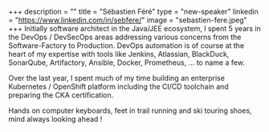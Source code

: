 +++
description = ""
title = "Sébastien Féré"
type = "new-speaker"
linkedin = "https://www.linkedin.com/in/sebfere/"
image = "sebastien-fere.jpeg"
+++
Initially software architect in the Java/JEE ecosystem, I spent 5 years in the DevOps / DevSecOps areas addressing various concerns from the Software-Factory to Production. DevOps automation is of course at the heart of my expertise with tools like Jenkins, Atlassian, BlackDuck, SonarQube, Artifactory, Ansible, Docker, Prometheus, ... to name a few.

Over the last year, I spent much of my time building an enterprise Kubernetes / OpenShift platform including the CI/CD toolchain and preparing the CKA certification.

Hands on computer keyboards, feet in trail running and ski touring shoes, mind always looking ahead !